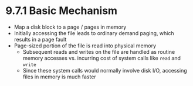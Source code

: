 # 9.7.1 Basic Mechanism

* Map a disk block to a page / pages in memory
* Initially accessing the file leads to ordinary demand paging, which results in a page fault
* Page-sized portion of the file is read into physical memory
  * Subsequent reads and writes on the file are handled as routine memory accesses vs. incurring cost of system calls like `read` and `write`
  * Since these system calls would normally involve disk I/O, accessing files in memory is much faster
